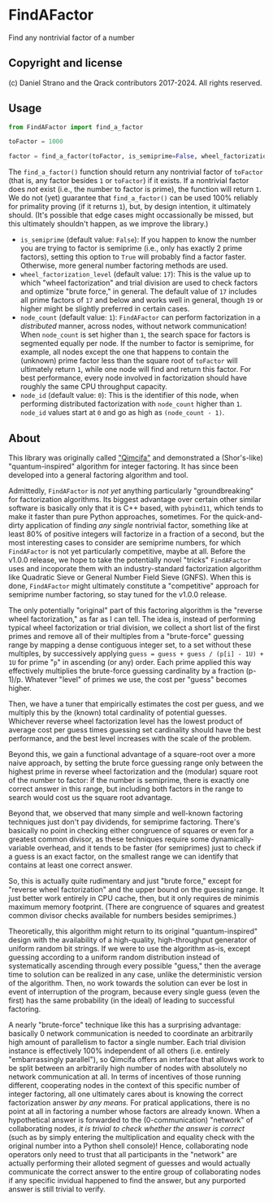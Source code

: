 # FindAFactor
Find any nontrivial factor of a number

## Copyright and license
(c) Daniel Strano and the Qrack contributors 2017-2024. All rights reserved.

## Usage

```py
from FindAFactor import find_a_factor

toFactor = 1000

factor = find_a_factor(toFactor, is_semiprime=False, wheel_factorization_level=17, node_count=1, node_id=0)
```

The `find_a_factor()` function should return any nontrivial factor of `toFactor` (that is, any factor besides `1` or `toFactor`) if it exists. If a nontrivial factor does _not_ exist (i.e., the number to factor is prime), the function will return `1`. We do not (yet) guarantee that `find_a_factor()` can be used 100% reliably for primality proving (if it returns `1`), but, by design intention, it ultimately should. (It's possible that edge cases might occassionally be missed, but this ultimately shouldn't happen, as we improve the library.)

- `is_semiprime` (default value: `False`): If you happen to know the number you are trying to factor is semiprime (i.e., only has exactly 2 prime factors), setting this option to `True` will probably find a factor faster. Otherwise, more general number factoring methods are used.
- `wheel_factorization_level` (default value: `17`): This is the value up to which "wheel factorization" and trial division are used to check factors and optimize "brute force," in general. The default value of `17` includes all prime factors of `17` and below and works well in general, though `19` or higher might be slightly preferred in certain cases.
- `node_count` (default value: `1`): `FindAFactor` can perform factorization in a _distributed_ manner, across nodes, without network communication! When `node_count` is set higher than `1`, the search space for factors is segmented equally per node. If the number to factor is semiprime, for example, all nodes except the one that happens to contain the (unknown) prime factor less than the square root of `toFactor` will ultimately return `1`, while one node will find and return this factor. For best performance, every node involved in factorization should have roughly the same CPU throughput capacity.
- `node_id` (default value: `0`): This is the identifier of this node, when performing distributed factorization with `node_count` higher than `1`. `node_id` values start at `0` and go as high as `(node_count - 1)`.

## About 
This library was originally called ["Qimcifa"](https://github.com/vm6502q/qimcifa) and demonstrated a (Shor's-like) "quantum-inspired" algorithm for integer factoring. It has since been developed into a general factoring algorithm and tool.

Admittedly, `FindAFactor` is _not yet_ anything particularly "groundbreaking" for factorization algorithms. Its biggest advantage over certain other similar software is basically only that it is C++ based, with `pybind11`, which tends to make it faster than pure Python approaches, sometimes. For the quick-and-dirty application of finding _any single_ nontrivial factor, something like at least 80% of positive integers will factorize in a fraction of a second, but the most interesting cases to consider are semiprime numbers, for which `FindAFactor` is not yet particularly competitive, maybe at all. Before the v1.0.0 release, we hope to take the potentially novel "tricks" `FindAFactor` uses and incoporate them with an industry-standard factorization algorithm like Quadratic Sieve or General Number Field Sieve (GNFS). When this is done, `FindAFactor` might ultimately constitute a "competitive" approach for semiprime number factoring, so stay tuned for the v1.0.0 release.

The only potentially "original" part of this factoring algorithm is the "reverse wheel factorization," as far as I can tell. The idea is, instead of performing typical wheel factorization or trial division, we collect a short list of the first primes and remove all of their multiples from a "brute-force" guessing range by mapping a dense contiguous integer set, to a set without these multiples, by successively applying `guess = guess + guess / (p[i] - 1U) + 1U` for prime "`p`" in ascending (or any) order. Each prime applied this way effectively multiplies the brute-force guessing cardinality by a fraction (p-1)/p. Whatever "level" of primes we use, the cost per "guess" becomes higher.

Then, we have a tuner that empirically estimates the cost per guess, and we multiply this by the (known) total cardinality of potential guesses. Whichever reverse wheel factorization level has the lowest product of average cost per guess times guessing set cardinality should have the best performance, and the best level increases with the scale of the problem.

Beyond this, we gain a functional advantage of a square-root over a more naive approach, by setting the brute force guessing range only between the highest prime in reverse wheel factorization and the (modular) square root of the number to factor: if the number is semiprime, there is exactly one correct answer in this range, but including both factors in the range to search would cost us the square root advantage.

Beyond that, we observed that many simple and well-known factoring techniques just don't pay dividends, for semiprime factoring. There's basically no point in checking either congruence of squares or even for a greatest common divisor, as these techniques require some dynamically-variable overhead, and it tends to be faster (for semiprimes) just to check if a guess is an exact factor, on the smallest range we can identify that contains at least one correct answer.

So, this is actually quite rudimentary and just "brute force," except for "reverse wheel factorization" and the upper bound on the guessing range. It just better work entirely in CPU cache, then, but it only requires de minimis maximum memory footprint. (There are congruence of squares and greatest common divisor checks available for numbers besides semiprimes.)

Theoretically, this algorithm might return to its original "quantum-inspired" design with the availability of a high-quality, high-throughput generator of uniform random bit strings. If we were to use the algorithm as-is, except guessing according to a uniform random distribution instead of systematically ascending through every possible "guess," then the average time to solution can be realized in any case, unlike the deterministic version of the algorithm. Then, no work towards the solution can ever be lost in event of interruption of the program, because every single guess (even the first) has the same probability (in the ideal) of leading to successful factoring.

A nearly "brute-force" technique like this has a surprising advantage: basically 0 network communication is needed to coordinate an arbitrarily high amount of parallelism to factor a single number. Each trial division instance is effectively 100% independent of all others (i.e. entirely "embarrassingly parallel"), so Qimcifa offers an interface that allows work to be split between an arbitrarily high number of nodes with absolutely no network communication at all. In terms of incentives of those running different, cooperating nodes in the context of this specific number of integer factoring, all one ultimately cares about is knowing the correct factorization answer _by any means._ For pratical applications, there is no point at all in factoring a number whose factors are already known. When a hypothetical answer is forwarded to the (0-communication) "network" of collaborating nodes, _it is trivial to check whether the answer is correct_ (such as by simply entering the multiplication and equality check with the original number into a Python shell console)! Hence, collaborating node operators only need to trust that all participants in the "network" are actually performing their alloted segment of guesses and would actually communicate the correct answer to the entire group of collaborating nodes if any specific invidual happened to find the answer, but any purported answer is still trivial to verify.
